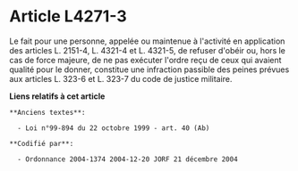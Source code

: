 # Article L4271-3

Le fait pour une personne, appelée ou maintenue à l'activité en application des articles L. 2151-4, L. 4321-4 et L. 4321-5,
de refuser d'obéir ou, hors le cas de force majeure, de ne pas exécuter l'ordre reçu de ceux qui avaient qualité pour le
donner, constitue une infraction passible des peines prévues aux articles L. 323-6 et L. 323-7 du code de justice militaire.

**Liens relatifs à cet article**

	**Anciens textes**:

	  - Loi n°99-894 du 22 octobre 1999 - art. 40 (Ab)

	**Codifié par**:

	  - Ordonnance 2004-1374 2004-12-20 JORF 21 décembre 2004
